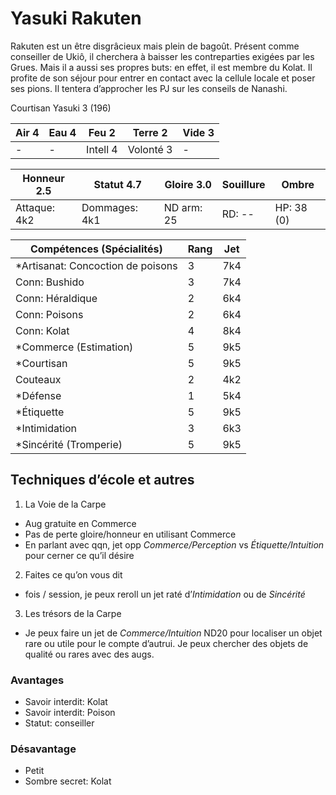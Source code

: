 # Yasuki Rakuten

Rakuten est un être disgrâcieux mais plein de bagoût. Présent comme conseiller
de Ukiô, il cherchera à baisser les contreparties exigées par les Grues. Mais il
a aussi ses propres buts: en effet, il est membre du Kolat. Il profite de son
séjour pour entrer en contact avec la cellule locale et poser ses pions. Il
tentera d’approcher les PJ sur les conseils de Nanashi.

Courtisan Yasuki 3 (196)

| **Air** 4     | **Eau** 4     | **Feu** 2     | **Terre** 2   | **Vide** 3
| ------------- | ------------- | ------------- | ------------- | -------------
| -             | -             | Intell 4      | Volonté 3     | -

| Honneur 2.5   | Statut 4.7    | Gloire 3.0    | Souillure     | Ombre
| ------------- | ------------- | ------------- | ------------- | -------------
| Attaque: 4k2  | Dommages: 4k1 | ND arm: 25    | RD: --        | HP: 38 (0)

| Compétences (Spécialités)                     | Rang  | Jet
| --------------------------------------------- | ----- | -------
| *Artisanat: Concoction de poisons             | 3     | 7k4
| Conn: Bushido                                 | 3     | 7k4
| Conn: Héraldique                              | 2     | 6k4
| Conn: Poisons                                 | 2     | 6k4
| Conn: Kolat                                   | 4     | 8k4
| *Commerce (Estimation)                        | 5     | 9k5
| *Courtisan                                    | 5     | 9k5
| Couteaux                                      | 2     | 4k2
| *Défense                                      | 1     | 5k4
| *Étiquette                                    | 5     | 9k5
| *Intimidation                                 | 3     | 6k3
| *Sincérité (Tromperie)                        | 5     | 9k5

## Techniques d’école et autres

1. La Voie de la Carpe
  * Aug gratuite en Commerce
  * Pas de perte gloire/honneur en utilisant Commerce
  * En parlant avec qqn, jet opp *Commerce/Perception* vs *Étiquette/Intuition*
    pour cerner ce qu’il désire
2. Faites ce qu’on vous dit
  * <Maitrise> fois / session, je peux reroll un jet raté d’*Intimidation* ou de
    *Sincérité*
3. Les trésors de la Carpe
  * Je peux faire un jet de *Commerce/Intuition* ND20 pour localiser un objet
    rare ou utile pour le compte d’autrui. Je peux chercher des objets de qualité
    ou rares avec des augs.


### Avantages

* Savoir interdit: Kolat
* Savoir interdit: Poison
* Statut: conseiller

### Désavantage

* Petit
* Sombre secret: Kolat
